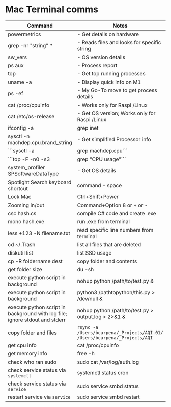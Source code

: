 #	Mac Terminal comms
| Command      | Notes |
| ----------- | ----------- |
| powermetrics      | - Get details on hardware       |
| grep -nr "string" *   | - Reads files and looks for specific string        |
|sw_vers|- OS version details|
|ps aux|- Process report|
|top|- Get top running processes|
|uname -a|- Display quick info on M1|
|ps -ef |- My Go-To move to get process details|
|cat /proc/cpuinfo|- Works only for Raspi /Linux|
|cat /etc/os-release|- Get OS version; Works only for Raspi /Linux|
|ifconfig -a | grep inet | grep cast|- Get IP Address|
|sysctl -n machdep.cpu.brand_string|- Get simplified Processor info|
|```sysctl -a | grep machdep.cpu``` |- Retrieve kernel state|
|```top -F -n0 -s3 | grep "CPU usage"``` |	- CPU Usage |
|system_profiler SPSoftwareDataType|- Get OS details|
|Spotlight Search keyboard shortcut|command + space|
|Lock Mac|Ctrl+Shift+Power|
|Zooming in/out| Command+Option 8 or + or -|
|csc hash.cs | compile C# code and create .exe|
|mono hash.exe | run .exe from terminal|
|less +123 -N filename.txt | read specific line numbers from terminal|
|cd ~/.Trash | list all files that are deleted|
|diskutil list | list SSD usage|
|cp -R foldername dest | copy folder and contents|
|get folder size | du -sh <path to folder>|
|execute python script in background | nohup python /path/to/test.py & |
|execute python script in background | python3 /pathtopython/this.py > /dev/null & |
|execute python script in background with log file; ignore stdout and stderr| nohup python /path/to/test.py > output.log > 2>&1 & |
|copy folder and files | `rsync -a /Users/bcarpena/_Projects/AQI.01/ /Users/bcarpena/_Projects/AQI`|
|get cpu info| cat /proc/cpuinfo|
|get memory info | free -h|
|check who ran sudo| sudo cat /var/log/auth.log|
|check service status via `systemctl`| systemctl status cron|
|check service status via `service`|sudo service smbd status|
|restart service via `service`|sudo service smbd restart|



		
		
		
